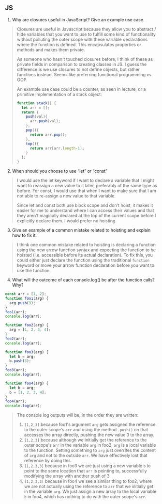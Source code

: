 ## JS 

1. Why are closures useful in JavaScript? Give an example use case. 
> Closures are useful in Javascript because they allow you to abstract / hide
> variables that you want to use to fulfill some kind of functionality without 
> polluting the outer scope with these variable declarations where the function is defined.
> This encapsulates properties or methods and makes them private. 
> 
> As someone who hasn't touched closures before, I think of these as private 
> fields in comparison to creating classes in JS. I guess the difference is we use
> closures to not define objects, but rather functions instead. Seems like preferring
> functional programming vs OOP.
> 
> An example use case could be a counter, as seen in lecture, or a primitive
> implementation of a stack object:
> ```js
> function stack() {
>   let arr = [];
>   return {
>     push(val){
>       arr.push(val);
>     },
>     pop(){
>       return arr.pop();
>     },
>     top(){
>       return arr[arr.length-1];
>     }
>   };
> }
> ```


2. When should you choose to use “let” or “const”
> I would use the let keyword if I want to declare a variable that I might want to reassign 
> a new value to it later, preferably of the same type as before. For const, I would use 
> that when I want to make sure that I am not able to re-assign a new value to that variable.
> 
> Since let and const both use block scope and don't hoist, it makes it easier for me to
> understand where I can access their values and that they aren't magically declared at the
> top of the current scope before I explicitly declare them. I would prefer no hoisting.
 

3. Give an example of a common mistake related to hoisting and explain how to fix it.
> I think one common mistake related to hoisting is declaring a function using the new
> arrow function syntax and expecting the function to be hoisted (i.e. accessible before its
> actual declaration). To fix this, you could either just declare the function using the 
> traditional `function` keyword or move your arrow function declaration before you want to
> use the function.


4. What will the outcome of each console.log() be after the function calls? Why?
```js
const arr = [1, 2];
function foo1(arg) {
  arg.push(3);
}
foo1(arr);
console.log(arr);

function foo2(arg) {
  arg = [1, 2, 3, 4];
}
foo2(arr);
console.log(arr);

function foo3(arg) {
  let b = arg;
  b.push(3);
}
foo3(arr);
console.log(arr);

function foo4(arg) {
  let b = arg;
  b = [1, 2, 3, 4];
}
foo4(arr);
console.log(arr);
```
> The console log outputs will be, in the order they are written:
> 1. `[1,2,3]` because foo1's argument `arg` gets assigned the reference to the outer scope's `arr` and using the method `.push()` on that accesses the array directly, pushing the new value 3 to the array.
> 2. `[1,2,3]` because although we initially get the reference to the outer scope's `arr` in the variable `arg` in foo2, `arg` is a local variable to the function. Setting something to `arg` just overrites the content of `arg` and not to the outside `arr`. We have effectively lost that reference by doing this.
> 3. `[1,2,3,3]` because in foo3 we are just using a new variable `b` to point to the same location that `arr` is pointing to, successfully modifying the array with another push of 3
> 4. `[1,2,3,3]` because in foo4 we see a similar thing to foo2, where we are not actually using the reference to `arr` that we initially get in the variable `arg`. We just assign a new array to the local variable `b` in foo4, which has nothing to do with the outer scope's `arr`.